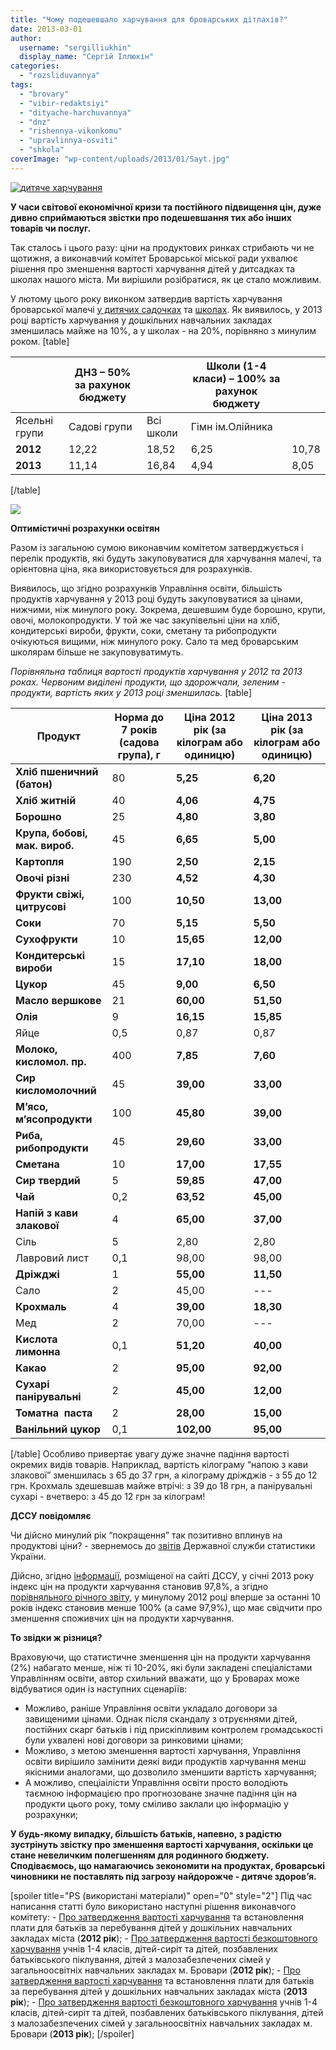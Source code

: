 ```yaml
---
title: "Чому подешевшало харчування для броварських дітлахів?"
date: 2013-03-01
author: 
  username: "sergilliukhin"
  display_name: "Сергій Іллюхін"
categories: 
  - "rozsliduvannya"
tags: 
  - "brovary"
  - "vibir-redaktsiyi"
  - "dityache-harchuvannya"
  - "dnz"
  - "rishennya-vikonkomu"
  - "upravlinnya-osviti"
  - "shkola"
coverImage: "wp-content/uploads/2013/01/Sayt.jpg"
---
```


[![](https://mpz.brovary.org/wp-content/uploads/2013/01/Sayt.jpg "дитяче харчування")](https://mpz.brovary.org/wp-content/uploads/2013/01/Sayt.jpg)

**У часи світової економічної кризи та постійного підвищення цін, дуже дивно сприймаються звістки про подешевшання тих або інших товарів чи послуг.**

Так сталось і цього разу: ціни на продуктових ринках стрибають чи не щотижня, а виконавчий комітет Броварської міської ради ухвалює рішення про зменшення вартості харчування дітей у дитсадках та школах нашого міста. Ми вирішили розібратися, як це стало можливим.

У лютому цього року виконком затвердив вартість харчування броварської малечі [у дитячих садочках](http://docs.brovary.org/p6774/12.02.2013/45) та [школах](http://docs.brovary.org/p6775/12.02.2013/44). Як виявилось, у 2013 році вартість харчування у дошкільних навчальних закладах зменшилась майже на 10%, а у школах - на 20%, порівняно з минулим роком. \[table\]

|   | **ДНЗ – 50% за рахунок бюджету** |  | **Школи (1-4 класи) – 100% за рахунок бюджету** |  |
| --- | --- | --- | --- | --- |
| Ясельні групи | Садові групи | Всі школи | Гімн ім.Олійника |
| **2012** | 12,22 | 18,52 | 6,25 | 10,78 |
| **2013** | 11,14 | 16,84 | 4,94 | 8,05 |

\[/table\]

[![](https://mpz.brovary.org/wp-content/uploads/2013/01/deti.png)](https://mpz.brovary.org/wp-content/uploads/2013/01/deti.png)

**Оптимістичні розрахунки освітян**

Разом із загальною сумою виконавчим комітетом затверджується і перелік продуктів, які будуть закуповуватися для харчування малечі, та орієнтовна ціна, яка використовується для розрахунків.

Виявилось, що згідно розрахунків Управління освіти, більшість продуктів харчування у 2013 році будуть закуповуватися за цінами, нижчими, ніж минулого року. Зокрема, дешевшим буде борошно, крупи, овочі, молокопродукти. У той же час закупівельні ціни на хліб, кондитерські вироби, фрукти, соки, сметану та рибопродукти очікуються вищими, ніж минулого року. Сало та мед броварським школярам більше не закуповуватимуть.

_Порівняльна таблиця вартості продуктів харчування у 2012 та 2013 роках. Червоним виділені продукти, що здорожчали, зеленим - продукти, вартість яких у 2013 році зменшилась._ \[table\]

| **Продукт** |   **Норма до 7 років (садова група), г**   |   **Ціна 2012 рік (за кілограм або одиницю)**   |   **Ціна 2013 рік **(за кілограм або одиницю)****   |
| --- | --- | --- | --- |
| **Хліб пшеничний (батон)** |   80   |   **5,25**   |   **6,20**   |
| **Хліб житній** |   40   |   **4,06**   |   **4,75**   |
| **Борошно** |   25   |   **4,80**   |   **3,80**   |
| **Крупа, бобові, мак. вироб.** |   45   |   **6,65**   |   **5,00**   |
| **Картопля** |   190   |   **2,50**   |   **2,15**   |
| **Овочі різні** |   230   |   **4,52**   |   **4,30**   |
| **Фрукти свіжі, цитрусові** |   100   |   **10,50**   |   **13,00**   |
| **Соки** |   70   |   **5,15**   |   **5,50**   |
| **Сухофрукти** |   10   |   **15,65**   |   **12,00**   |
| **Кондитерські вироби** |   15   |   **17,10**   |   **18,00**   |
| **Цукор** |   45   |   **9,00**   |   **6,50**   |
| **Масло вершкове** |   21   |   **60,00**   |   **51,50**   |
| **Олія** |   9   |   **16,15**   |   **15,85**   |
| Яйце |   0,5   |   0,87   |   0,87   |
| **Молоко, кисломол. пр.** |   400   |   **7,85**   |   **7,60**   |
| **Сир кисломолочний** |   45   |   **39,00**   |   **33,00**   |
| **М’ясо, м’ясопродукти** |   100   |   **45,80**   |   **39,00**   |
| **Риба, рибопродукти** |   45   |   **29,60**   |   **33,00**   |
| **Сметана** |   10   |   **17,00**   |   **17,55**   |
| **Сир твердий** |   5   |   **59,85**   |   **47,00**   |
| **Чай** |   0,2   |   **63,52**   |   **45,00**   |
| **Напій з кави злакової** |   4   |   **65,00**   |   **37,00**   |
| Сіль |   5   |   2,80   |   2,80   |
| Лавровий лист |   0,1   |   98,00   |   98,00   |
| **Дріжджі** |   1   |   **55,00**   |   **11,50**   |
| Сало |   2   |   45,00   |   \--- |
| **Крохмаль** |   4   |   **39,00**   |   **18,30**   |
| Мед |   2   |   70,00   |   \--- |
| **Кислота лимонна** |   0,1   |   **51,20**   |   **40,00**   |
| **Какао** |   2   |   **95,00**   |   **92,00**   |
| **Сухарі  панірувальні** |   2   |   **45,00**   |   **12,00**   |
| **Томатна  паста** |   2   |   **28,00**   |   **15,00**   |
| **Ванільний цукор** |   0,1   |   **102,00**   |   **95,00**   |

\[/table\] Особливо привертає увагу дуже значне падіння вартості окремих видів товарів. Наприклад, вартість кілограму “напою з кави злакової” зменшилась з 65 до 37 грн, а кілограму дріжджів - з 55 до 12 грн. Крохмаль здешевшав майже втрічі: з 39 до 18 грн, а панірувальні сухарі - вчетверо: з 45 до 12 грн за кілограм!

**ДССУ повідомляє**

Чи дійсно минулий рік “покращення” так позитивно вплинув на продуктові ціни? - звернемось до [звітів](http://ukrstat.org/uk/operativ/menu/menu_u/cit.htm) Державної служби статистики України.

Дійсно, згідно [інформації](http://ukrstat.org/uk/operativ/operativ2013/ct/is_c/isc_u/isc2013pp_u.htm), розміщеної на сайті ДССУ, у січні 2013 року індекс цін на продукти харчування становив 97,8%, а згідно [порівняльного річного звіту](http://ukrstat.org/uk/operativ/operativ2008/ct/cn_rik/icsR/iscR_u/isc_tp_rik_u.htm), у минулому 2012 році вперше за останні 10 років індекс становив менше 100% (а саме 97,9%), що має свідчити про зменшення споживчих цін на продукти харчування.

**То звідки ж різниця?**

Враховуючи, що статистичне зменшення цін на продукти харчування (2%) набагато менше, ніж ті 10-20%, які були закладені спеціалістами Управлінням освіти, автор схильний вважати, що у Броварах може відбуватися один із наступних сценаріїв:

- Можливо, раніше Управління освіти укладало договори за завищеними цінами. Однак після скандалу з отруєннями дітей, постійних скарг батьків і під прискіпливим контролем громадськості були ухвалені нові договори за ринковими цінами;
- Можливо, з метою зменшення вартості харчування, Управління освіти вирішило замінити деякі види продуктів харчування менш якісними аналогами, що дозволило зменшити вартість харчування;
- А можливо, спеціаілісти Управління освіти просто володіють таємною інформацією про прогнозоване значне падіння цін на продукти цього року, тому сміливо заклали цю інформацію у розрахунки;

**У будь-якому випадку, більшість батьків, напевно, з радістю зустрінуть звістку про зменшення вартості харчування, оскільки це стане невеличким полегшенням для родинного бюджету. Сподіваємось, що намагаючись зекономити на продуктах, броварські чиновники не поставлять під загрозу найдорожче - дитяче здоров’я.**

\[spoiler title="PS (використані матеріали)" open="0" style="2"\] Під час написання статті було використано наступні рішення виконавчого комітету: - [Про затвердження вартості харчування](http://docs.brovary.org/p6493/27.01.2012/39) та встановлення плати для батьків за перебування дітей у дошкільних навчальних закладах міста (**2012 рік**); - [Про затвердження вартості безкоштовного харчування](http://docs.brovary.org/p594/27.01.2012/40) учнів 1-4 класів, дітей-сиріт та дітей, позбавлених батьківського піклування, дітей з малозабезпечених сімей у загальноосвітніх навчальних закладах м. Бровари (**2012 рік**); - [Про затвердження вартості харчування](http://docs.brovary.org/p6774/12.02.2013/45) та встановлення плати для батьків за перебування дітей у дошкільних навчальних закладах міста (**2013 рік**); - [Про затвердження вартості безкоштовного харчування](http://docs.brovary.org/p6775/12.02.2013/44) учнів 1-4 класів, дітей-сиріт та дітей, позбавлених батьківського піклування, дітей з малозабезпечених сімей у загальноосвітніх навчальних закладах м. Бровари (**2013 рік**); \[/spoiler\]
